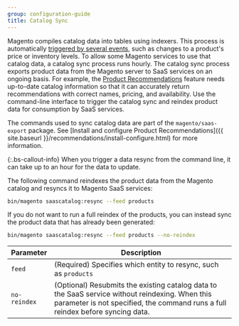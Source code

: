 ```yaml
---
group: configuration-guide
title: Catalog Sync
---
```


Magento compiles catalog data into tables using indexers. This process is automatically [triggered by several events](https://docs.magento.com/user-guide/system/index-management-events.html), such as changes to a product's price or inventory levels. To allow some Magento services to use that catalog data, a catalog sync process runs hourly. The catalog sync process exports product data from the Magento server to SaaS services on an ongoing basis. For example, the [Product Recommendations](https://docs.magento.com/user-guide/marketing/product-recommendations.html) feature needs up-to-date catalog information so that it can accurately return recommendations with correct names, pricing, and availability. Use the command-line interface to trigger the catalog sync and reindex product data for consumption by SaaS services.

The commands used to sync catalog data are part of the `magento/saas-export` package. See [Install and configure Product Recommendations]({{ site.baseurl }}/recommendations/install-configure.html) for more information.

{:.bs-callout-info}
When you trigger a data resync from the command line, it can take up to an hour for the data to update.

The following command reindexes the product data from the Magento catalog and resyncs it to Magento SaaS services:

```bash
bin/magento saascatalog:resync --feed products
```

If you do not want to run a full reindex of the products, you can instead sync the product data that has already been generated:

```bash
bin/magento saascatalog:resync --feed products --no-reindex
```

|Parameter|Description|
|---|---|
|`feed`|(Required) Specifies which entity to resync, such as `products`|
|`no-reindex`|(Optional) Resubmits the existing catalog data to the SaaS service without reindexing. When this parameter is not specified, the command runs a full reindex before syncing data.|
